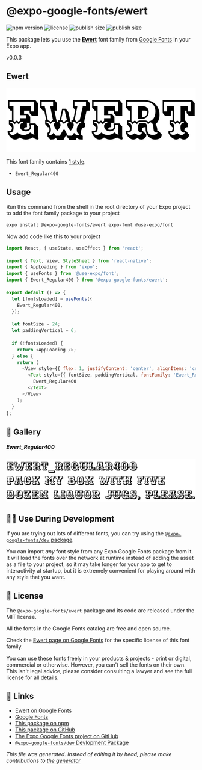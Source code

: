# @expo-google-fonts/ewert

![npm version](https://flat.badgen.net/npm/v/@expo-google-fonts/ewert)
![license](https://flat.badgen.net/github/license/expo/google-fonts)
![publish size](https://flat.badgen.net/packagephobia/install/@expo-google-fonts/ewert)
![publish size](https://flat.badgen.net/packagephobia/publish/@expo-google-fonts/ewert)

This package lets you use the [**Ewert**](https://fonts.google.com/specimen/Ewert) font family from [Google Fonts](https://fonts.google.com/) in your Expo app.

v0.0.3

## Ewert

![Ewert](./font-family.png)

This font family contains [1 style](#gallery).

- `Ewert_Regular400`

## Usage

Run this command from the shell in the root directory of your Expo project to add the font family package to your project
```sh
expo install @expo-google-fonts/ewert expo-font @use-expo/font
```

Now add code like this to your project
```js
import React, { useState, useEffect } from 'react';

import { Text, View, StyleSheet } from 'react-native';
import { AppLoading } from 'expo';
import { useFonts } from '@use-expo/font';
import { Ewert_Regular400 } from '@expo-google-fonts/ewert';

export default () => {
  let [fontsLoaded] = useFonts({
    Ewert_Regular400,
  });

  let fontSize = 24;
  let paddingVertical = 6;

  if (!fontsLoaded) {
    return <AppLoading />;
  } else {
    return (
      <View style={{ flex: 1, justifyContent: 'center', alignItems: 'center' }}>
        <Text style={{ fontSize, paddingVertical, fontFamily: 'Ewert_Regular400' }}>
          Ewert_Regular400
        </Text>
      </View>
    );
  }
};

```

## 🔡 Gallery

##### Ewert_Regular400
![Ewert_Regular400](./e2a4aed1fe4d33019eb7c6a9273a251e7f28ac19b2820f61ef61329d32cb89a8.ttf.png)


## 👩‍💻 Use During Development

If you are trying out lots of different fonts, you can try using the [`@expo-google-fonts/dev` package](https://github.com/expo/google-fonts/tree/master/font-packages/dev#readme).

You can import *any* font style from any Expo Google Fonts package from it. It will load the fonts
over the network at runtime instead of adding the asset as a file to your project, so it may take longer
for your app to get to interactivity at startup, but it is extremely convenient
for playing around with any style that you want.

## 📖 License

The `@expo-google-fonts/ewert` package and its code are released under the MIT license.

All the fonts in the Google Fonts catalog are free and open source.

Check the [Ewert page on Google Fonts](https://fonts.google.com/specimen/Ewert) for the specific license of this font family.

You can use these fonts freely in your products & projects - print or digital, commercial or otherwise. However, you can't sell the fonts on their own. This isn't legal advice, please consider consulting a lawyer and see the full license for all details.

## 🔗 Links

- [Ewert on Google Fonts](https://fonts.google.com/specimen/Ewert)
- [Google Fonts](https://fonts.google.com/)
- [This package on npm](https://www.npmjs.com/package/@expo-google-fonts/ewert)
- [This package on GitHub](https://github.com/expo/google-fonts/tree/master/font-packages/ewert)
- [The Expo Google Fonts project on GitHub](https://github.com/expo/google-fonts)
- [`@expo-google-fonts/dev` Devlopment Package](https://github.com/expo/google-fonts/tree/master/font-packages/dev)


*This file was generated. Instead of editing it by head, please make contributions to [the generator](https://github.com/expo/google-fonts/tree/master/packages/generator)*
